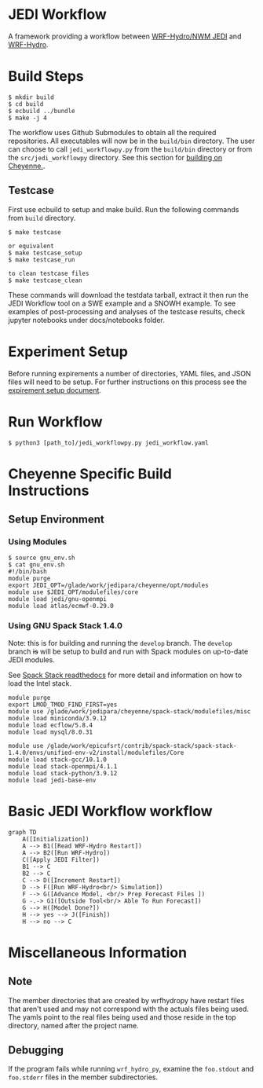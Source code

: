 # JEDI Workflow
A framework providing a workflow between [WRF-Hydro/NWM JEDI](https://github.com/JCSDA-internal/wrf_hydro_nwm_jedi) and [WRF-Hydro](https://github.com/NCAR/wrf_hydro_nwm_public).


# Build Steps
```console
$ mkdir build
$ cd build
$ ecbuild ../bundle
$ make -j 4
```
The workflow uses Github Submodules to obtain all the required repositories.
All executables will now be in the `build/bin` directory.
The user can choose to call `jedi_workflowpy.py` from the `build/bin`
  directory or from the `src/jedi_workflowpy` directory.
See this section for [building on Cheyenne.](#Cheyenne-Specific-Build-Instructions).

## Testcase
First use ecbuild to setup and make build. Run the following commands from `build` directory.
```console
$ make testcase

or equivalent
$ make testcase_setup
$ make testcase_run

to clean testcase files
$ make testcase_clean
```
These commands will download the testdata tarball, extract it then run the JEDI Workflow tool on a SWE example and a SNOWH example. To see examples of post-processing and analyses of the testcase results, check jupyter notebooks under docs/notebooks folder.


# Experiment Setup
Before running expirements a number of directories, YAML files, and JSON files will need to be setup.
For further instructions on this process see the [expirement setup document](docs/expirement_setup.md "Expirement Setup").


# Run Workflow
```console
$ python3 [path_to]/jedi_workflowpy.py jedi_workflow.yaml
```

# Cheyenne Specific Build Instructions
## Setup Environment
### Using Modules
```console
$ source gnu_env.sh
$ cat gnu_env.sh
#!/bin/bash
module purge
export JEDI_OPT=/glade/work/jedipara/cheyenne/opt/modules
module use $JEDI_OPT/modulefiles/core
module load jedi/gnu-openmpi
module load atlas/ecmwf-0.29.0
```

### Using GNU Spack Stack 1.4.0
Note: this is for building and running the `develop` branch.
The `develop` branch ~~is~~ will be setup to build and run with Spack modules on up-to-date JEDI modules.

See [Spack Stack readthedocs](https://spack-stack.readthedocs.io/en/1.4.0/PreConfiguredSites.html#ncar-wyoming-cheyenne)
for more detail and information on how to load the Intel stack.
```console
module purge
export LMOD_TMOD_FIND_FIRST=yes
module use /glade/work/jedipara/cheyenne/spack-stack/modulefiles/misc
module load miniconda/3.9.12
module load ecflow/5.8.4
module load mysql/8.0.31

module use /glade/work/epicufsrt/contrib/spack-stack/spack-stack-1.4.0/envs/unified-env-v2/install/modulefiles/Core
module load stack-gcc/10.1.0
module load stack-openmpi/4.1.1
module load stack-python/3.9.12
module load jedi-base-env
```

<!-- Old Instructions for Spack -->
<!--  - Load Spack modules -->
<!-- module purge -->
<!-- module unuse /glade/u/apps/ch/modulefiles/default/compilers -->
<!-- export MODULEPATH_ROOT=/glade/work/jedipara/cheyenne/spack-stack/modulefiles -->
<!-- module use /glade/work/jedipara/cheyenne/spack-stack/modulefiles/compilers -->
<!-- module use /glade/work/jedipara/cheyenne/spack-stack/modulefiles/misc -->
<!-- module load ecflow/5.8.4 -->
<!-- module load miniconda/3.9.12 -->
<!-- ulimit -s unlimited -->
<!-- # GNU specific modules -->
<!-- module use /glade/work/jedipara/cheyenne/spack-stack/spack-stack-v1/envs/skylab-2.0.0-gnu-10.1.0/install/modulefiles/Core -->
<!-- module load stack-gcc/10.1.0 -->
<!-- module load stack-openmpi/4.1.1 -->
<!-- # Intel specific modules -->
<!-- # module use /glade/work/jedipara/cheyenne/spack-stack/spack-stack-v1/envs/skylab-2.0.0-intel-19.1.1.217/install/modulefiles/Core -->
<!-- # module load stack-intel/19.1.1.217 -->
<!-- # module load stack-intel-mpi/2019.7.217 -->
<!-- module load stack-python/3.9.12 -->
<!-- module load jedi-fv3-env/1.0.0 -->
<!-- module load bufr/11.7.1 -->
<!-- # module load jedi-ewok-env/1.0.0 -->
<!-- # module load nco/5.0.6 -->

<!-- # these are needed so WRF-Hydro can build without other modifications -->
<!-- export NETCDF_INC=${netcdf_fortran_ROOT}/include -->
<!-- export NETCDF_LIB=${netcdf_fortran_ROOT}/lib -->
<!-- ``` -->
<!--  - Create Python environment to get [wrfhydropy](https://github.com/NCAR/wrf_hydro_py) package -->
<!-- ```console -->
<!-- $ python3 -m venv ~/[local_path]/env -->
<!-- $ activate ~/[local_path]/env -->
<!-- $ python3 -m pip install wrfhydropy -->
<!-- ``` -->
<!-- Note: for future runs, instead of installing wrfhydopy again you can load the -->
<!--   virtual environment with the following command -->
<!--   `source ~/[local_path]/env/bin/activate`. -->
<!-- It would be good to add that line to the end of the `gnu_spack_env.sh` file, -->
<!--   so the python package gets loaded with `source gnu_spack_env.sh`. -->



<!-- ## Obtain and Build Source Code -->
<!--  - Clone repositories [JCSDA-internal/wrf_hydro_nwm_jedi](https://github.com/JCSDA-internal/wrf_hydro_nwm_jedi) and [NCAR/wrf_hydro_nwm_public](https://github.com/NCAR/wrf_hydro_nwm_public) -->
<!-- ```console -->
<!-- $ git clone git@github.com:JCSDA-internal/wrf_hydro_nwm_jedi.git -->
<!-- $ mkdir wrf_hydro_nwm_jedi/build -->
<!-- $ cd wrf_hydro_nwm_jedi/build -->
<!-- $ ecbuild ../bundle -->
<!-- $ make -j 4 -->
<!-- ``` -->





<!-- # Running -->
<!-- ## Prerequisites -->
<!--  - Python 3 and [wrf_hydro_py](https://github.com/NCAR/wrf_hydro_py) -->
<!--  - [WRF-Hydro/NWM JEDI](https://github.com/JCSDA-internal/wrf_hydro_nwm_jedi) -->
<!--  - [WRF-Hydro](https://github.com/NCAR/wrf_hydro_nwm_public) -->
<!--  - Prepare Experiment Configuration Files -->
<!--    - jedi_workflow.yaml -->
<!--    - jedi.yaml -->
<!--    - WRF-Hydro namelists, to be placed in the WRF-Hydro domain directory -->
<!-- 	 - hrldas_namelists.json -->
<!--      - hydro_namelists.json -->

<!-- ### Prepping YAMLs -->
<!--  - The starting time in `jedi.yaml` is propagated to JEDI and WRF-Hydro YAMLs -->
<!-- during the initilization phase and while the model runs. -->
<!--  - More to be added -->



# Basic JEDI Workflow workflow

```mermaid
graph TD
    A([Initialization])
    A --> B1([Read WRF-Hydro Restart])
    A --> B2([Run WRF-Hydro])
    C([Apply JEDI Filter])
    B1 --> C
    B2 --> C
    C --> D([Increment Restart])
    D --> F([Run WRF-Hydro<br/> Simulation])
    F --> G([Advance Model, <br/> Prep Forecast Files ])
    G -.-> G1([Outside Tool<br/> Able To Run Forecast])
    G --> H([Model Done?])
    H --> yes --> J([Finish])
    H --> no --> C
```


# Miscellaneous Information
## Note
The member directories that are created by wrfhydropy have restart files that
aren't used and may not correspond with the actuals files being used.
The yamls point to the real files being used and those reside in the top
directory, named after the project name.

<!-- ## YAMLs -->
<!-- JEDI Workflow YAML: if the `start_wrf-h_time` and `start_jedi_time` time are -->
<!-- equal, then WRF-Hydro is not run before starting the cycle, only a restart -->
<!-- file is used. -->

## Debugging
If the program fails while running `wrf_hydro_py`, examine the `foo.stdout`
and `foo.stderr` files in the member subdirectories.

<!-- If the program fails or is stopped during the `wrf_hydro_py`, WRF-Hydro may -->
<!-- need to be recompiled. -->

<!-- # Git Submodules -->
<!-- ## Add JEDI increment data to WRF-Hydro data -->
<!-- ### Description -->
<!-- Code is based on the [project AddJediIncr](https://github.com/ClaraDraper-NOAA/AddJediIncr) by Clara Draper and Mike Barlage. -->
<!-- Increment JEDI adds analysis to WRF-Hydro restart files. -->
<!-- Used in conjunction with [WRF-Hydro/NWM JEDI Implementation](https://github.com/JCSDA-internal/wrf_hydro_nwm_jedi). -->
